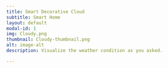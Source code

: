 ```yaml
---
title: Smart Decorative Cloud
subtitle: Smart Home
layout: default
modal-id: 1
img: Cloudy.png
thumbnail: Cloudy-thumbnail.png
alt: image-alt
description: Visualize the weather condition as you asked.

---
```

